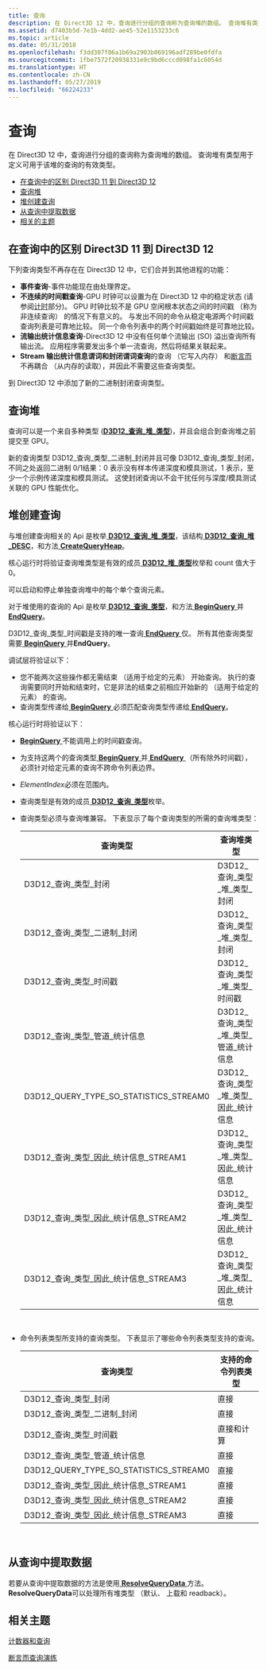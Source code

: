 ```yaml
---
title: 查询
description: 在 Direct3D 12 中，查询进行分组的查询称为查询堆的数组。 查询堆有类型用于定义可用于该堆的查询的有效类型。
ms.assetid: d7403b5d-7e1b-4dd2-ae45-52e1153233c6
ms.topic: article
ms.date: 05/31/2018
ms.openlocfilehash: f3dd307f06a1b69a2903b069196adf289be0fdfa
ms.sourcegitcommit: 1fbe7572f20938331e9c9bd6cccd098fa1c6054d
ms.translationtype: HT
ms.contentlocale: zh-CN
ms.lasthandoff: 05/27/2019
ms.locfileid: "66224233"
---
```

# <a name="queries"></a>查询

在 Direct3D 12 中，查询进行分组的查询称为查询堆的数组。 查询堆有类型用于定义可用于该堆的查询的有效类型。

-   [在查询中的区别 Direct3D 11 到 Direct3D 12](#differences-in-queries-from-direct3d-11-to-direct3d-12)
-   [查询堆](#query-heaps)
-   [堆创建查询](#creating-query-heaps)
-   [从查询中提取数据](#extracting-data-from-a-query)
-   [相关的主题](#related-topics)

## <a name="differences-in-queries-from-direct3d-11-to-direct3d-12"></a>在查询中的区别 Direct3D 11 到 Direct3D 12

下列查询类型不再存在在 Direct3D 12 中，它们合并到其他进程的功能：

-   **事件查询**-事件功能现在由处理界定。
-   **不连续的时间戳查询**-GPU 时钟可以设置为在 Direct3D 12 中的稳定状态 (请参阅[计时](timing.md)部分)。 GPU 时钟比较不是 GPU 空闲根本状态之间的时间戳 （称为非连续查询） 的情况下有意义的。 与发出不同的命令从稳定电源两个时间戳查询列表是可靠地比较。 同一个命令列表中的两个时间戳始终是可靠地比较。
-   **流输出统计信息查询**-Direct3D 12 中没有任何单个流输出 (SO) 溢出查询所有输出流。 应用程序需要发出多个单一流查询，然后将结果关联起来。
-   **Stream 输出统计信息谓词和封闭谓词查询**的查询 （它写入内存） 和[断言而](predication.md)不再耦合 （从内存的读取），并因此不需要这些查询类型。

到 Direct3D 12 中添加了新的二进制封闭查询类型。

## <a name="query-heaps"></a>查询堆

查询可以是一个来自多种类型 ([**D3D12\_查询\_堆\_类型**](/windows/desktop/api/D3D12/ne-d3d12-d3d12_query_heap_type))，并且会组合到查询堆之前提交至 GPU。

新的查询类型 D3D12\_查询\_类型\_二进制\_封闭并且可像 D3D12\_查询\_类型\_封闭，不同之处返回二进制 0/1结果：0 表示没有样本传递深度和模具测试，1 表示，至少一个示例传递深度和模具测试。 这使封闭查询以不会干扰任何与深度/模具测试关联的 GPU 性能优化。

## <a name="creating-query-heaps"></a>堆创建查询

与堆创建查询相关的 Api 是枚举[ **D3D12\_查询\_堆\_类型**](/windows/desktop/api/D3D12/ne-d3d12-d3d12_query_heap_type)，该结构[ **D3D12\_查询\_堆\_DESC**](/windows/desktop/api/D3D12/ns-d3d12-d3d12_query_heap_desc)，和方法[ **CreateQueryHeap**](/windows/desktop/api/D3D12/nf-d3d12-id3d12device-createqueryheap)。

核心运行时将验证查询堆类型是有效的成员[ **D3D12\_堆\_类型**](/windows/desktop/api/D3D12/ne-d3d12-d3d12_heap_type)枚举和 count 值大于 0。

可以启动和停止单独查询堆中的每个单个查询元素。

对于堆使用的查询的 Api 是枚举[ **D3D12\_查询\_类型**](/windows/desktop/api/D3D12/ne-d3d12-d3d12_query_type)，和方法[ **BeginQuery** ](/windows/desktop/api/d3d12/nf-d3d12-id3d12graphicscommandlist-beginquery)并[ **EndQuery**](/windows/desktop/api/d3d12/nf-d3d12-id3d12graphicscommandlist-endquery)。

D3D12\_查询\_类型\_时间戳是支持的唯一查询[ **EndQuery** ](/windows/desktop/api/d3d12/nf-d3d12-id3d12graphicscommandlist-endquery)仅。 所有其他查询类型需要[ **BeginQuery** ](/windows/desktop/api/d3d12/nf-d3d12-id3d12graphicscommandlist-beginquery)并**EndQuery**。

调试层将验证以下：

-   您不能两次这些操作都无需结束 （适用于给定的元素） 开始查询。 执行的查询需要同时开始和结束时，它是非法的结束之前相应开始新的 （适用于给定的元素） 的查询。
-   查询类型传递给[ **BeginQuery** ](/windows/desktop/api/d3d12/nf-d3d12-id3d12graphicscommandlist-beginquery)必须匹配查询类型传递给[ **EndQuery**](/windows/desktop/api/d3d12/nf-d3d12-id3d12graphicscommandlist-endquery)。

核心运行时将验证以下：

-   [**BeginQuery** ](/windows/desktop/api/d3d12/nf-d3d12-id3d12graphicscommandlist-beginquery)不能调用上的时间戳查询。
-   为支持这两个的查询类型[ **BeginQuery** ](/windows/desktop/api/d3d12/nf-d3d12-id3d12graphicscommandlist-beginquery)并[ **EndQuery** ](/windows/desktop/api/d3d12/nf-d3d12-id3d12graphicscommandlist-endquery) （所有除外时间戳），必须针对给定元素的查询不跨命令列表边界。
-   *ElementIndex*必须在范围内。
-   查询类型是有效的成员[ **D3D12\_查询\_类型**](/windows/desktop/api/D3D12/ne-d3d12-d3d12_query_type)枚举。
-   查询类型必须与查询堆兼容。 下表显示了每个查询类型的所需的查询堆类型：

    

    | 查询类型                                  | 查询堆类型                                      |
    |---------------------------------------------|------------------------------------------------------|
    | D3D12\_查询\_类型\_封闭               | D3D12\_查询\_类型\_堆\_类型\_封闭            |
    | D3D12\_查询\_类型\_二进制\_封闭       | D3D12\_查询\_类型\_堆\_类型\_封闭            |
    | D3D12\_查询\_类型\_时间戳               | D3D12\_查询\_类型\_堆\_类型\_时间戳            |
    | D3D12\_查询\_类型\_管道\_统计信息    | D3D12\_查询\_类型\_堆\_类型\_管道\_统计信息 |
    | D3D12\_QUERY\_TYPE\_SO\_STATISTICS\_STREAM0 | D3D12\_查询\_类型\_堆\_类型\_因此\_统计信息       |
    | D3D12\_查询\_类型\_因此\_统计信息\_STREAM1 | D3D12\_查询\_类型\_堆\_类型\_因此\_统计信息       |
    | D3D12\_查询\_类型\_因此\_统计信息\_STREAM2 | D3D12\_查询\_类型\_堆\_类型\_因此\_统计信息       |
    | D3D12\_查询\_类型\_因此\_统计信息\_STREAM3 | D3D12\_查询\_类型\_堆\_类型\_因此\_统计信息       |

    

     

-   命令列表类型所支持的查询类型。 下表显示了哪些命令列表类型支持的查询。

    

    | 查询类型                                  | 支持的命令列表类型 |
    |---------------------------------------------|------------------------------|
    | D3D12\_查询\_类型\_封闭               | 直接                       |
    | D3D12\_查询\_类型\_二进制\_封闭       | 直接                       |
    | D3D12\_查询\_类型\_时间戳               | 直接和计算           |
    | D3D12\_查询\_类型\_管道\_统计信息    | 直接                       |
    | D3D12\_QUERY\_TYPE\_SO\_STATISTICS\_STREAM0 | 直接                       |
    | D3D12\_查询\_类型\_因此\_统计信息\_STREAM1 | 直接                       |
    | D3D12\_查询\_类型\_因此\_统计信息\_STREAM2 | 直接                       |
    | D3D12\_查询\_类型\_因此\_统计信息\_STREAM3 | 直接                       |

    

     

## <a name="extracting-data-from-a-query"></a>从查询中提取数据

若要从查询中提取数据的方法是使用[ **ResolveQueryData** ](/windows/desktop/api/d3d12/nf-d3d12-id3d12graphicscommandlist-resolvequerydata)方法。 **ResolveQueryData**可以处理所有堆类型 （默认、 上载和 readback）。

## <a name="related-topics"></a>相关主题

<dl> <dt>

[计数器和查询](counters-and-queries.md)
</dt> <dt>

[断言而查询演练](predication-queries.md)
</dt> </dl>

 

 




